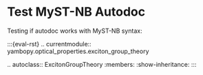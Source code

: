 # Test MyST-NB Autodoc

Testing if autodoc works with MyST-NB syntax:

:::{eval-rst}
.. currentmodule:: yambopy.optical_properties.exciton_group_theory

.. autoclass:: ExcitonGroupTheory
   :members:
   :show-inheritance:
:::